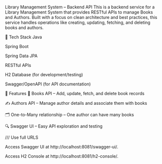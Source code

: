 
Library Management System – Backend API
This is a backend service for a Library Management System that provides RESTful APIs to manage Books and Authors. Built with a focus on clean architecture and best practices, this service handles operations like creating, updating, fetching, and deleting books and authors.

🚀 Tech Stack
Java

Spring Boot

Spring Data JPA

RESTful APIs

H2 Database (for development/testing)

Swagger/OpenAPI (for API documentation)

📂 Features
📖 Books API – Add, update, fetch, and delete book records

✍️ Authors API – Manage author details and associate them with books

🗂️ One-to-Many relationship – One author can have many books

🔍 Swagger UI – Easy API exploration and testing

/// Use full URLS

Access Swagger UI at http://localhost:8081/swagger-ui/.

Access H2 Console at http://localhost:8081/h2-console/.

